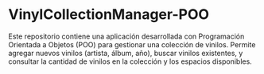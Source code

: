 # VinylCollectionManager-POO
Este repositorio contiene una aplicación desarrollada con Programación Orientada a Objetos (POO) para gestionar una colección de vinilos. Permite agregar nuevos vinilos (artista, álbum, año), buscar vinilos existentes, y consultar la cantidad de vinilos en la colección y los espacios disponibles.
